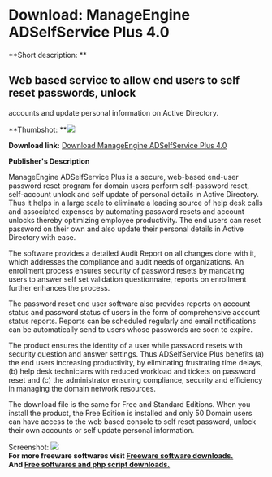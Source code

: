 # Download: ManageEngine ADSelfService Plus 4.0

**Short description: **

## Web based service to allow end users to self reset passwords, unlock
accounts and update personal information on Active Directory.

  
**Thumbshot: **![](http://www.freewarefiles.com/screenshot/meadserviceplus_md.gif)   
  
**Download link:** [Download ManageEngine ADSelfService Plus 4.0](http://freesoftwares.boysofts.com/ManageEngine-ADSelfService-Plus_program_39332.html)  
  

**Publisher's Description**  
  

ManageEngine ADSelfService Plus is a secure, web-based end-user password reset
program for domain users perform self-password reset, self-account unlock and
self update of personal details in Active Directory. Thus it helps in a large
scale to eliminate a leading source of help desk calls and associated expenses
by automating password resets and account unlocks thereby optimizing employee
productivity. The end users can reset password on their own and also update
their personal details in Active Directory with ease.

The software provides a detailed Audit Report on all changes done with it,
which addresses the compliance and audit needs of organizations. An enrollment
process ensures security of password resets by mandating users to answer self
set validation questionnaire, reports on enrollment further enhances the
process.

The password reset end user software also provides reports on account status
and password status of users in the form of comprehensive account status
reports. Reports can be scheduled regularly and email notifications can be
automatically send to users whose passwords are soon to expire.

The product ensures the identity of a user while password resets with security
question and answer settings. Thus ADSelfService Plus benefits (a) the end
users increasing productivity, by eliminating frustrating time delays, (b)
help desk technicians with reduced workload and tickets on password reset and
(c) the administrator ensuring compliance, security and efficiency in managing
the domain network resources.

The download file is the same for Free and Standard Editions. When you install
the product, the Free Edition is installed and only 50 Domain users can have
access to the web based console to self reset password, unlock their own
accounts or self update personal information.

  
  
Screenshot: ![](http://www.freewarefiles.com/screenshot/meadserviceplus.gif)  
**For more freeware softwares visit [Freeware software downloads.](http://freesoftwares.boysofts.com/)**   
**And [Free softwares and php script downloads.](http://www.boysofts.com/)**

